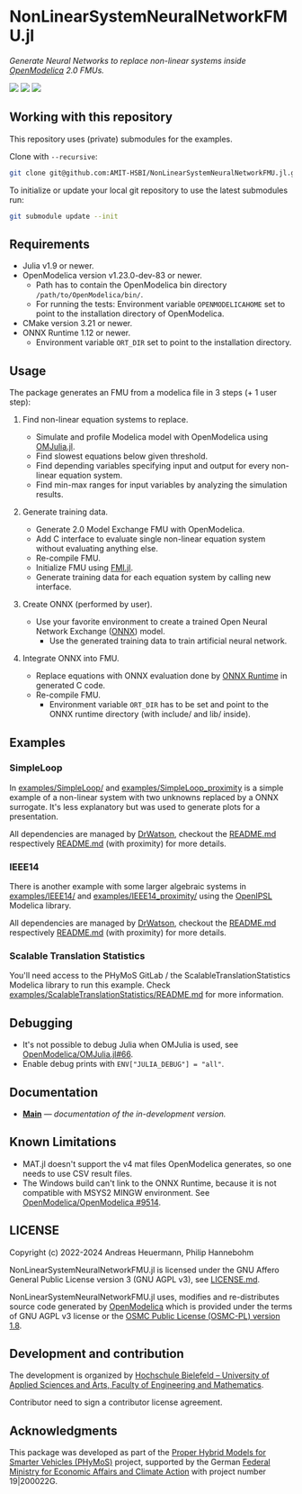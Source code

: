 # NonLinearSystemNeuralNetworkFMU.jl

*Generate Neural Networks to replace non-linear systems inside [OpenModelica](https://openmodelica.org/) 2.0 FMUs.*

[![][docs-dev-img]][docs-dev-url] [![][GHA-img-linux]][GHA-url-linux] [![][GHA-img-win]][GHA-url-win]

## Working with this repository

This repository uses (private) submodules for the examples.

Clone with `--recursive`:

```bash
git clone git@github.com:AMIT-HSBI/NonLinearSystemNeuralNetworkFMU.jl.git --recursive
```

To initialize or update your local git repository to use the latest submodules run:

```bash
git submodule update --init
```

## Requirements

  - Julia v1.9 or newer.
  - OpenModelica version v1.23.0-dev-83 or newer.
    - Path has to contain the OpenModelica bin directory `/path/to/OpenModelica/bin/`.
    - For running the tests: Environment variable `OPENMODELICAHOME` set to point to the installation directory of OpenModelica.
  - CMake version 3.21 or newer.
  - ONNX Runtime 1.12 or newer.
    - Environment variable `ORT_DIR` set to point to the installation directory.

## Usage

The package generates an FMU from a modelica file in 3 steps (+ 1 user step):

  1. Find non-linear equation systems to replace.

      * Simulate and profile Modelica model with OpenModelica using
        [OMJulia.jl](https://github.com/OpenModelica/OMJulia.jl).
      * Find slowest equations below given threshold.
      * Find depending variables specifying input and output for every
        non-linear equation system.
      * Find min-max ranges for input variables by analyzing the simulation results.

  2. Generate training data.

      * Generate 2.0 Model Exchange FMU with OpenModelica.
      * Add C interface to evaluate single non-linear equation system without evaluating anything else.
      * Re-compile FMU.
      * Initialize FMU using [FMI.jl](https://github.com/ThummeTo/FMI.jl).
      * Generate training data for each equation system by calling new interface.

  3. Create ONNX (performed by user).

      * Use your favorite environment to create a trained Open Neural Network Exchange ([ONNX](https://onnx.ai/)) model.
        * Use the generated training data to train artificial neural network.

  4. Integrate ONNX into FMU.

      * Replace equations with ONNX evaluation done by [ONNX Runtime](https://onnxruntime.ai/) in generated C code.
      * Re-compile FMU.
        * Environment variable `ORT_DIR` has to be set and point to the ONNX runtime directory (with include/ and lib/ inside).

## Examples

### SimpleLoop

In [examples/SimpleLoop/](examples/SimpleLoop/) and
[examples/SimpleLoop_proximity](examples/SimpleLoop_proximity/) is a simple example
of a non-linear system with two unknowns replaced by a ONNX surrogate. It's less
explanatory but was used to generate plots for a presentation.

All dependencies are managed by [DrWatson](https://juliadynamics.github.io/DrWatson.jl/stable/),
checkout the [README.md](examples/SimpleLoop/README.md) respectively
[README.md](examples/SimpleLoop_proximity/README.md) (with proximity) for more details.

### IEEE14

There is another example with some larger algebraic systems in
[examples/IEEE14/](./examples/IEEE14/) and
[examples/IEEE14_proximity/](./examples/IEEE14_proximity/) using the
[OpenIPSL](https://github.com/OpenIPSL/OpenIPSL) Modelica library.

All dependencies are managed by [DrWatson](https://juliadynamics.github.io/DrWatson.jl/stable/),
checkout the [README.md](examples/IEEE14/README.md) respectively
[README.md](examples/IEEE14_proximity/README.md) (with proximity) for more details.

### Scalable Translation Statistics

You'll need access to the PHyMoS GitLab / the ScalableTranslationStatistics Modelica
library to run this example. Check
[examples/ScalableTranslationStatistics/README.md](examples/ScalableTranslationStatistics/README.md)
for more information.

## Debugging

  - It's not possible to debug Julia when OMJulia is used, see
    [OpenModelica/OMJulia.jl#66](https://github.com/OpenModelica/OMJulia.jl/issues/66).
  - Enable debug prints with `ENV["JULIA_DEBUG"] = "all"`.

## Documentation

- [**Main**][docs-dev-url] &mdash; *documentation of the in-development version.*

## Known Limitations

  - MAT.jl doesn't support the v4 mat files OpenModelica generates, so one
    needs to use CSV result files.
  - The Windows build can't link to the ONNX Runtime, because it is not compatible with MSYS2 MINGW environment. See [OpenModelica/OpenModelica #9514](https://github.com/OpenModelica/OpenModelica/issues/9514).

## LICENSE

Copyright (c) 2022-2024 Andreas Heuermann, Philip Hannebohm

NonLinearSystemNeuralNetworkFMU.jl is licensed under the GNU Affero General Public License
version 3 (GNU AGPL v3), see [LICENSE.md](./LICENSE.md).

NonLinearSystemNeuralNetworkFMU.jl uses, modifies and re-distributes source code generated
by [OpenModelica](https://openmodelica.org/) which is provided under the terms of GNU AGPL
v3 license or the [OSMC Public License (OSMC-PL) version 1.8](https://openmodelica.org/osmc-pl/osmc-pl-1.8.txt).

## Development and contribution

The development is organized by
[Hochschule Bielefeld – University of Applied Sciences and Arts, Faculty of Engineering and Mathematics][hsbi-link].

Contributor need to sign a contributor license agreement.

## Acknowledgments

This package was developed as part of the [Proper Hybrid Models for Smarter Vehicles (PHyMoS)](https://phymos.de/en/) project,
supported by the German [Federal Ministry for Economic Affairs and Climate Action](https://www.bmwk.de/Navigation/EN/Home/home.html)
with project number 19|200022G.

[docs-dev-img]: https://img.shields.io/badge/docs-dev-blue.svg
[docs-dev-url]: https://amit-hsbi.github.io/NonLinearSystemNeuralNetworkFMU.jl/dev/

[GHA-img-linux]: https://github.com/AMIT-HSBI/NonLinearSystemNeuralNetworkFMU.jl/actions/workflows/base-tests-linux.yml/badge.svg?branch=main
[GHA-url-linux]: https://github.com/AMIT-HSBI/NonLinearSystemNeuralNetworkFMU.jl/actions/workflows/base-tests-linux.yml
[GHA-img-win]: https://github.com/AMIT-HSBI/NonLinearSystemNeuralNetworkFMU.jl/actions/workflows/base-tests-windows.yml/badge.svg?branch=main
[GHA-url-win]: https://github.com/AMIT-HSBI/NonLinearSystemNeuralNetworkFMU.jl/actions/workflows/base-tests-windows.yml

[hsbi-link]: https://www.hsbi.de/ium

